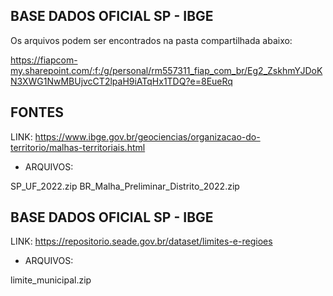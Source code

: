 ## BASE DADOS OFICIAL SP - IBGE

Os arquivos podem ser encontrados na pasta compartilhada abaixo:

https://fiapcom-my.sharepoint.com/:f:/g/personal/rm557311_fiap_com_br/Eg2_ZskhmYJDoKN3XWG1NwMBUjvcCT2lpaH9iATqHx1TDQ?e=8EueRq

## FONTES

LINK: https://www.ibge.gov.br/geociencias/organizacao-do-territorio/malhas-territoriais.html

- ARQUIVOS: 

SP_UF_2022.zip
BR_Malha_Preliminar_Distrito_2022.zip

## BASE DADOS OFICIAL SP - IBGE

LINK: https://repositorio.seade.gov.br/dataset/limites-e-regioes

- ARQUIVOS: 

limite_municipal.zip
